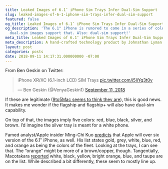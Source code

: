```yaml
---
title: Leaked Images of 6.1″ iPhone Sim Trays Infer Dual-Sim Support
slug: leaked-images-of-6-1-iphone-sim-trays-infer-dual-sim-support
featured: false
og_title: Leaked Images of 6.1″ iPhone Sim Trays Infer Dual-Sim Support – Johnathan.org
og_description: 'The 6.1" iPhone is rumored to come in a series of colors and these
  dual-sim images support that. Also: dual-sim support!'
meta_title: Leaked Images of 6.1″ iPhone Sim Trays Infer Dual-Sim Support – Johnathan.org
meta_description: A hand-crafted technology product by Johnathan Lyman
layout: post
categories: posts
date: 2018-09-11 14:17:31.000000000 -07:00
---
```


From Ben Geskin on Twitter:

> iPhone XR/XC (6.1-inch LCD) SIM Trays [pic.twitter.com/i5IiYq3t0v](https://t.co/i5IiYq3t0v)
> 
> — Ben Geskin (@VenyaGeskin1) [September 11, 2018](https://twitter.com/VenyaGeskin1/status/1039524924896018432?ref_src=twsrc%5Etfw)

<script async="" src="https://platform.twitter.com/widgets.js" charset="utf-8"></script>

If these are legitimate ([9to5Mac seems to think they are](https://9to5mac.com/2018/09/11/iphone-xr-colors-sim-tray/)), this is good news. It makes me wonder if the flagship and flagship+ will also have dual-sim capability.

On top of that, the images imply five colors: red, blue, black, silver, and brown. I’d imagine the silver tray is meant for a white phone.

Famed analyst/Apple insider Ming-Chi Kuo [predicts](https://9to5mac.com/2018/07/05/kuo-2018-iphone-new-colors/) that Apple will over six version of the 6.1″ iPhone, as well. His list states gold, grey, white, blue, red, and orange as being the colors of the fleet. Looking at the trays, I can see that. The “orange” might be more of a brown/copper, though. Tangentially, Macotakara [reported](https://9to5mac.com/2018/07/24/2018-iphone-new-colors/) white, black, yellow, bright orange, blue, and taupe are on the list. While described a bit differently, these seem to mostly line up.

